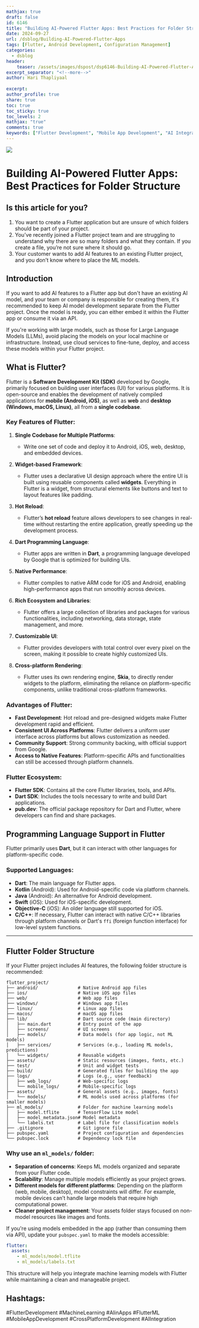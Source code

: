 ```yaml
---
mathjax: true
draft: false
id: 6146
title: "Building AI-Powered Flutter Apps: Best Practices for Folder Structure"
date: 2024-09-27
url: /dsblog/Building-AI-Powered-Flutter-Apps
tags: [Flutter, Android Development, Configuration Management]
categories:
  - dsblog
header:
    teaser: /assets/images/dspost/dsp6146-Building-AI-Powered-Flutter-Apps.jpg
excerpt_separator: "<!--more-->"   
author: Hari Thapliyaal   
 
excerpt:   
author_profile: true   
share: true   
toc: true   
toc_sticky: true 
toc_levels: 2
mathjax: "true"
comments: true
keywords: ["Flutter Development", "Mobile App Development", "AI Integration", "Flutter Architecture", "Project Organization", "Machine Learning", "TensorFlow Lite", "Cross-Platform Development", "Flutter Best Practices", "Mobile AI", "App Structure", "Development Workflow", "Code Organization", "Flutter Framework", "Mobile Development"]
---
```


![]( /assets/images/dspost/dsp6146-Building-AI-Powered-Flutter-Apps.jpg)

# Building AI-Powered Flutter Apps: Best Practices for Folder Structure

## Is this article for you?

1. You want to create a Flutter application but are unsure of which folders should be part of your project.
2. You’ve recently joined a Flutter project team and are struggling to understand why there are so many folders and what they contain. If you create a file, you’re not sure where it should go.
3. Your customer wants to add AI features to an existing Flutter project, and you don’t know where to place the ML models.

## Introduction

If you want to add AI features to a Flutter app but don't have an existing AI model, and your team or company is responsible for creating them, it's recommended to keep AI model development separate from the Flutter project. Once the model is ready, you can either embed it within the Flutter app or consume it via an API.

If you're working with large models, such as those for Large Language Models (LLMs), avoid placing the models on your local machine or infrastructure. Instead, use cloud services to fine-tune, deploy, and access these models within your Flutter project.

## What is Flutter?

Flutter is a **Software Development Kit (SDK)** developed by Google, primarily focused on building user interfaces (UI) for various platforms. It is open-source and enables the development of natively compiled applications for **mobile (Android, iOS)**, as well as **web** and **desktop (Windows, macOS, Linux)**, all from a **single codebase**.

### Key Features of Flutter:

1. **Single Codebase for Multiple Platforms**:
   - Write one set of code and deploy it to Android, iOS, web, desktop, and embedded devices.

2. **Widget-based Framework**:
   - Flutter uses a declarative UI design approach where the entire UI is built using reusable components called **widgets**. Everything in Flutter is a widget, from structural elements like buttons and text to layout features like padding.

3. **Hot Reload**:
   - Flutter’s **hot reload** feature allows developers to see changes in real-time without restarting the entire application, greatly speeding up the development process.

4. **Dart Programming Language**:
   - Flutter apps are written in **Dart**, a programming language developed by Google that is optimized for building UIs.

5. **Native Performance**:
   - Flutter compiles to native ARM code for iOS and Android, enabling high-performance apps that run smoothly across devices.

6. **Rich Ecosystem and Libraries**:
   - Flutter offers a large collection of libraries and packages for various functionalities, including networking, data storage, state management, and more.

7. **Customizable UI**:
   - Flutter provides developers with total control over every pixel on the screen, making it possible to create highly customized UIs.

8. **Cross-platform Rendering**:
   - Flutter uses its own rendering engine, **Skia**, to directly render widgets to the platform, eliminating the reliance on platform-specific components, unlike traditional cross-platform frameworks.

### Advantages of Flutter:

- **Fast Development**: Hot reload and pre-designed widgets make Flutter development rapid and efficient.
- **Consistent UI Across Platforms**: Flutter delivers a uniform user interface across platforms but allows customization as needed.
- **Community Support**: Strong community backing, with official support from Google.
- **Access to Native Features**: Platform-specific APIs and functionalities can still be accessed through platform channels.

### Flutter Ecosystem:

- **Flutter SDK**: Contains all the core Flutter libraries, tools, and APIs.
- **Dart SDK**: Includes the tools necessary to write and build Dart applications.
- **pub.dev**: The official package repository for Dart and Flutter, where developers can find and share packages.

## Programming Language Support in Flutter

Flutter primarily uses **Dart**, but it can interact with other languages for platform-specific code.

### Supported Languages:

- **Dart**: The main language for Flutter apps.
- **Kotlin** (Android): Used for Android-specific code via platform channels.
- **Java** (Android): An alternative for Android development.
- **Swift** (iOS): Used for iOS-specific development.
- **Objective-C** (iOS): An older language still supported for iOS.
- **C/C++**: If necessary, Flutter can interact with native C/C++ libraries through platform channels or Dart's `ffi` (foreign function interface) for low-level system functions.

---

## Flutter Folder Structure

If your Flutter project includes AI features, the following folder structure is recommended:

```
flutter_project/
├── android/               # Native Android app files
├── ios/                   # Native iOS app files
├── web/                   # Web app files
├── windows/               # Windows app files
├── linux/                 # Linux app files
├── macos/                 # macOS app files
├── lib/                   # Dart source code (main directory)
│   ├── main.dart          # Entry point of the app
│   ├── screens/           # UI screens
│   ├── models/            # Data models (for app logic, not ML models)
│   ├── services/          # Services (e.g., loading ML models, predictions)
│   └── widgets/           # Reusable widgets
├── assets/                # Static resources (images, fonts, etc.)
├── test/                  # Unit and widget tests
├── build/                 # Generated files for building the app
├── logs/                  # Logs (e.g., user feedback)
│   ├── web_logs/          # Web-specific logs
│   └── mobile_logs/       # Mobile-specific logs
├── assets/                # General assets (e.g., images, fonts)
│   └── models/            # ML models used across platforms (for smaller models)
├── ml_models/             # Folder for machine learning models
│   ├── model.tflite       # TensorFlow Lite model
│   ├── model_metadata.json# Model metadata
│   └── labels.txt         # Label file for classification models
├── .gitignore             # Git ignore file
├── pubspec.yaml           # Project configuration and dependencies
└── pubspec.lock           # Dependency lock file
```

### Why use an `ml_models/` folder:

- **Separation of concerns**: Keeps ML models organized and separate from your Flutter code.
- **Scalability**: Manage multiple models efficiently as your project grows.
- **Different models for different platforms**: Depending on the platform (web, mobile, desktop), model constraints will differ. For example, mobile devices can’t handle large models that require high computational power.
- **Cleaner project management**: Your assets folder stays focused on non-model resources like images and fonts.

If you're using models embedded in the app (rather than consuming them via API), update your `pubspec.yaml` to make the models accessible:

```yaml
flutter:
  assets:
    - ml_models/model.tflite
    - ml_models/labels.txt
```

This structure will help you integrate machine learning models with Flutter while maintaining a clean and manageable project.

## Hashtags:
#FlutterDevelopment
#MachineLearning
#AIinApps
#FlutterML
#MobileAppDevelopment
#CrossPlatformDevelopment
#AIIntegration